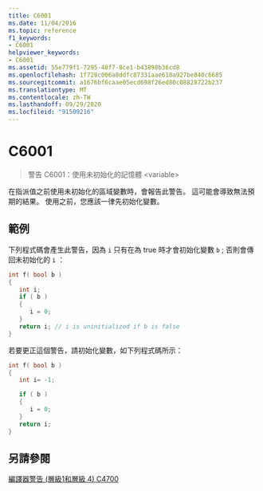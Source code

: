 ```yaml
---
title: C6001
ms.date: 11/04/2016
ms.topic: reference
f1_keywords:
- C6001
helpviewer_keywords:
- C6001
ms.assetid: 55e779f1-7295-48f7-8ce1-b43898b36cd8
ms.openlocfilehash: 1f728c006a8ddfc87331aae618a927be840c6685
ms.sourcegitcommit: a1676bf6caae05ecd698f26ed80c08828722b237
ms.translationtype: MT
ms.contentlocale: zh-TW
ms.lasthandoff: 09/29/2020
ms.locfileid: "91509216"
---
```

# <a name="c6001"></a>C6001

> 警告 C6001：使用未初始化的記憶體 \<variable>

在指派值之前使用未初始化的區域變數時，會報告此警告。 這可能會導致無法預期的結果。 使用之前，您應該一律先初始化變數。

## <a name="example"></a>範例

下列程式碼會產生此警告，因為 `i` 只有在為 true 時才會初始化變數 `b` ; 否則會傳回未初始化的 `i` ：

```cpp
int f( bool b )
{
   int i;
   if ( b )
   {
      i = 0;
   }
   return i; // i is uninitialized if b is false
}
```

若要更正這個警告，請初始化變數，如下列程式碼所示：

```cpp
int f( bool b )
{
   int i= -1;

   if ( b )
   {
      i = 0;
   }
   return i;
}
```

## <a name="see-also"></a>另請參閱

[編譯器警告 (層級1和層級 4) C4700](../error-messages/compiler-warnings/compiler-warning-level-1-and-level-4-c4700.md)
